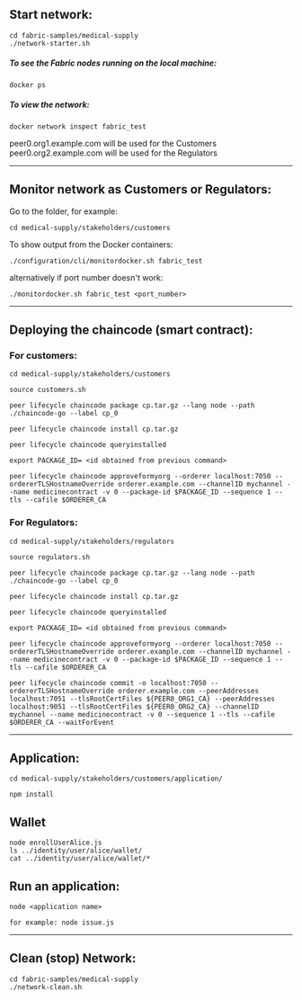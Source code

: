 ## Start network:
```
cd fabric-samples/medical-supply
./network-starter.sh
```
##### To see the Fabric nodes running on the local machine:
```
docker ps
```
##### To view the network:
```
docker network inspect fabric_test
```

peer0.org1.example.com will be used for the Customers
peer0.org2.example.com will be used for the Regulators

__________________________
## Monitor network as Customers or Regulators:
Go to the folder, for example:
```
cd medical-supply/stakeholders/customers
```

To show output from the Docker containers:
```
./configuration/cli/monitordocker.sh fabric_test
```
alternatively if port number doesn't work:
```
./monitordocker.sh fabric_test <port_number>
```
__________________________
## Deploying the chaincode (smart contract):

### For customers:
```
cd medical-supply/stakeholders/customers
```

```
source customers.sh
```

```
peer lifecycle chaincode package cp.tar.gz --lang node --path ./chaincode-go --label cp_0
```

```
peer lifecycle chaincode install cp.tar.gz
```

```
peer lifecycle chaincode queryinstalled
```

```
export PACKAGE_ID= <id obtained from previous command>
```

```
peer lifecycle chaincode approveformyorg --orderer localhost:7050 --ordererTLSHostnameOverride orderer.example.com --channelID mychannel --name medicinecontract -v 0 --package-id $PACKAGE_ID --sequence 1 --tls --cafile $ORDERER_CA
```
### For Regulators:
```
cd medical-supply/stakeholders/regulators
```

```
source regulators.sh
```

```
peer lifecycle chaincode package cp.tar.gz --lang node --path ./chaincode-go --label cp_0
```

```
peer lifecycle chaincode install cp.tar.gz
```

```
peer lifecycle chaincode queryinstalled
```

```
export PACKAGE_ID= <id obtained from previous command>
```

```
peer lifecycle chaincode approveformyorg --orderer localhost:7050 --ordererTLSHostnameOverride orderer.example.com --channelID mychannel --name medicinecontract -v 0 --package-id $PACKAGE_ID --sequence 1 --tls --cafile $ORDERER_CA
```

```
peer lifecycle chaincode commit -o localhost:7050 --ordererTLSHostnameOverride orderer.example.com --peerAddresses localhost:7051 --tlsRootCertFiles ${PEER0_ORG1_CA} --peerAddresses localhost:9051 --tlsRootCertFiles ${PEER0_ORG2_CA} --channelID mychannel --name medicinecontract -v 0 --sequence 1 --tls --cafile $ORDERER_CA --waitForEvent
```
__________________________
## Application:
```
cd medical-supply/stakeholders/customers/application/

npm install
```

## Wallet
```
node enrollUserAlice.js
ls ../identity/user/alice/wallet/
cat ../identity/user/alice/wallet/*
```

## Run an application:
```
node <application name>

for example: node issue.js
```
__________________________
## Clean (stop) Network:
```
cd fabric-samples/medical-supply
./network-clean.sh
```


